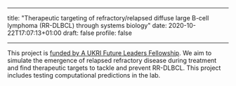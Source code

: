
---
title: "Therapeutic targeting of refractory/relapsed diffuse large B-cell lymphoma (RR-DLBCL) through systems biology"
date: 2020-10-22T17:07:13+01:00
draft: false
profile: false

---
This project is [funded by A UKRI Future Leaders Fellowship](https://www.bsms.ac.uk/about/news/2020/10-15-bsms-researcher-receives-prestigious-fellowship.aspx). We aim to simulate the emergence of relapsed refractory disease during treatment and find therapeutic targets to tackle and prevent RR-DLBCL. This project includes testing computational predictions in the lab.



